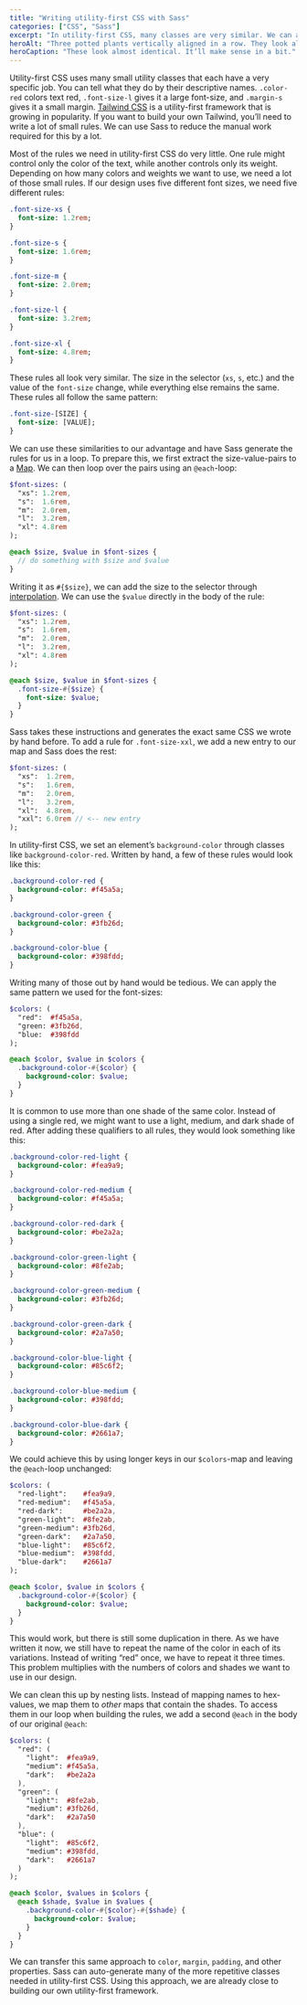 ```yaml
---
title: "Writing utility-first CSS with Sass"
categories: ["CSS", "Sass"]
excerpt: "In utility-first CSS, many classes are very similar. We can auto-generate many of them using maps and loops in Sass."
heroAlt: "Three potted plants vertically aligned in a row. They look almost identical and only differ in their color."
heroCaption: "These look almost identical. It’ll make sense in a bit."
---
```

Utility-first CSS uses many small utility classes that each have a very specific job. You can tell what they do by their descriptive names. `.color-red` colors text red, `.font-size-l` gives it a large font-size, and `.margin-s` gives it a small margin. [Tailwind CSS](https://tailwindcss.com) is a utility-first framework that is growing in popularity. If you want to build your own Tailwind, you’ll need to write a lot of small rules. We can use Sass to reduce the manual work required for this by a lot.

Most of the rules we need in utility-first CSS do very little. One rule might control only the color of the text, while another controls only its weight. Depending on how many colors and weights we want to use, we need a lot of those small rules. If our design uses five different font sizes, we need five different rules:

```sass
.font-size-xs {
  font-size: 1.2rem;
}

.font-size-s {
  font-size: 1.6rem;
}

.font-size-m {
  font-size: 2.0rem;
}

.font-size-l {
  font-size: 3.2rem;
}

.font-size-xl {
  font-size: 4.8rem;
}
```

These rules all look very similar. The size in the selector (`xs`, `s`, etc.) and the value of the `font-size` change, while everything else remains the same. These rules all follow the same pattern:

```sass
.font-size-[SIZE] {
  font-size: [VALUE];
}
```

We can use these similarities to our advantage and have Sass generate the rules for us in a loop. To prepare this, we first extract the size-value-pairs to a [Map](https://sass-lang.com/documentation/values/maps). We can then loop over the pairs using an `@each`-loop:

```sass
$font-sizes: (
  "xs": 1.2rem,
  "s":  1.6rem,
  "m":  2.0rem,
  "l":  3.2rem,
  "xl": 4.8rem
);

@each $size, $value in $font-sizes {
  // do something with $size and $value
}
```

Writing it as `#{$size}`, we can add the size to the selector through [interpolation](https://sass-lang.com/documentation/interpolation). We can use the `$value` directly in the body of the rule:

```sass
$font-sizes: (
  "xs": 1.2rem,
  "s":  1.6rem,
  "m":  2.0rem,
  "l":  3.2rem,
  "xl": 4.8rem
);

@each $size, $value in $font-sizes {
  .font-size-#{$size} {
    font-size: $value;
  }
}
```

Sass takes these instructions and generates the exact same CSS we wrote by hand before. To add a rule for `.font-size-xxl`, we add a new entry to our map and Sass does the rest:

```sass
$font-sizes: (
  "xs":  1.2rem,
  "s":   1.6rem,
  "m":   2.0rem,
  "l":   3.2rem,
  "xl":  4.8rem,
  "xxl": 6.0rem // <-- new entry
);
```

In utility-first CSS, we set an element’s `background-color` through classes like `background-color-red`. Written by hand, a few of these rules would look like this:

```sass
.background-color-red {
  background-color: #f45a5a;
}

.background-color-green {
  background-color: #3fb26d;
}

.background-color-blue {
  background-color: #398fdd;
}
```

Writing many of those out by hand would be tedious. We can apply the same pattern we used for the font-sizes:

```sass
$colors: (
  "red":  #f45a5a,
  "green: #3fb26d,
  "blue:  #398fdd
);

@each $color, $value in $colors {
  .background-color-#{$color} {
    background-color: $value;
  }
}
```

It is common to use more than one shade of the same color. Instead of using a single red, we might want to use a light, medium, and dark shade of red. After adding these qualifiers to all rules, they would look something like this:

```sass
.background-color-red-light {
  background-color: #fea9a9;
}

.background-color-red-medium {
  background-color: #f45a5a;
}

.background-color-red-dark {
  background-color: #be2a2a;
}

.background-color-green-light {
  background-color: #8fe2ab;
}

.background-color-green-medium {
  background-color: #3fb26d;
}

.background-color-green-dark {
  background-color: #2a7a50;
}

.background-color-blue-light {
  background-color: #85c6f2;
}

.background-color-blue-medium {
  background-color: #398fdd;
}

.background-color-blue-dark {
  background-color: #2661a7;
}
```

We could achieve this by using longer keys in our `$colors`-map and leaving the `@each`-loop unchanged:

```sass
$colors: (
  "red-light":    #fea9a9,
  "red-medium":   #f45a5a,
  "red-dark":     #be2a2a,
  "green-light":  #8fe2ab,
  "green-medium": #3fb26d,
  "green-dark":   #2a7a50,
  "blue-light":   #85c6f2,
  "blue-medium":  #398fdd,
  "blue-dark":    #2661a7
);

@each $color, $value in $colors {
  .background-color-#{$color} {
    background-color: $value;
  }
}
```

This would work, but there is still some duplication in there. As we have written it now, we still have to repeat the name of the color in each of its variations. Instead of writing “red” once, we have to repeat it three times. This problem multiplies with the numbers of colors and shades we want to use in our design.

We can clean this up by nesting lists. Instead of mapping names to hex-values, we map them to _other_ maps that contain the shades. To access them in our loop when building the rules, we add a second `@each` in the body of our original `@each`:

```sass
$colors: (
  "red": (
    "light":  #fea9a9,
    "medium": #f45a5a,
    "dark":   #be2a2a
  ),
  "green": (
    "light":  #8fe2ab,
    "medium": #3fb26d,
    "dark":   #2a7a50
  ),
  "blue": (
    "light":  #85c6f2,
    "medium": #398fdd,
    "dark":   #2661a7
  )
);

@each $color, $values in $colors {
  @each $shade, $value in $values {
    .background-color-#{$color}-#{$shade} {
      background-color: $value;
    }
  }
}
```

We can transfer this same approach to `color`, `margin`, `padding`, and other properties. Sass can auto-generate many of the more repetitive classes needed in utility-first CSS. Using this approach, we are already close to building our own utility-first framework.
